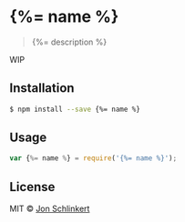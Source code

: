 # {%= name %} 

> {%= description %}

WIP

## Installation

```sh
$ npm install --save {%= name %}
```

## Usage

```js
var {%= name %} = require('{%= name %}');
```

## License

MIT © [Jon Schlinkert](https://github.com/jonschlinkert)
